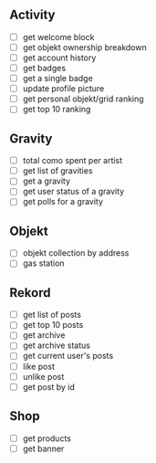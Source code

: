 ## Activity

- [ ] get welcome block
- [ ] get objekt ownership breakdown
- [ ] get account history
- [ ] get badges
- [ ] get a single badge
- [ ] update profile picture
- [ ] get personal objekt/grid ranking
- [ ] get top 10 ranking

## Gravity

- [ ] total como spent per artist
- [ ] get list of gravities
- [ ] get a gravity
- [ ] get user status of a gravity
- [ ] get polls for a gravity

## Objekt

- [ ] objekt collection by address
- [ ] gas station

## Rekord

- [ ] get list of posts
- [ ] get top 10 posts
- [ ] get archive
- [ ] get archive status
- [ ] get current user's posts
- [ ] like post
- [ ] unlike post
- [ ] get post by id

## Shop

- [ ] get products
- [ ] get banner
